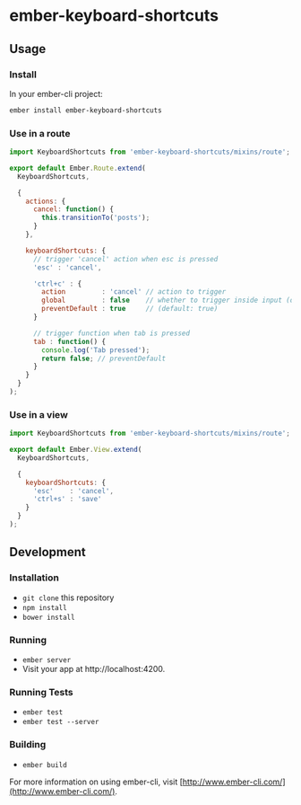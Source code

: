 # ember-keyboard-shortcuts

## Usage

### Install

In your ember-cli project:
```bash
ember install ember-keyboard-shortcuts
```

### Use in a route

```javascript
import KeyboardShortcuts from 'ember-keyboard-shortcuts/mixins/route';

export default Ember.Route.extend(
  KeyboardShortcuts,

  {
    actions: {
      cancel: function() {
        this.transitionTo('posts');
      }
    },

    keyboardShortcuts: {
      // trigger 'cancel' action when esc is pressed
      'esc' : 'cancel',

      'ctrl+c' : {
        action         : 'cancel' // action to trigger
        global         : false    // whether to trigger inside input (default: true)  
        preventDefault : true     // (default: true)
      }

      // trigger function when tab is pressed
      tab : function() {
        console.log('Tab pressed');
        return false; // preventDefault
      }
    }
  }
);
```

### Use in a view
```javascript
import KeyboardShortcuts from 'ember-keyboard-shortcuts/mixins/route';

export default Ember.View.extend(
  KeyboardShortcuts,

  {
    keyboardShortcuts: {
      'esc'    : 'cancel',
      'ctrl+s' : 'save'
    }
  }
);
```

## Development

### Installation

* `git clone` this repository
* `npm install`
* `bower install`

### Running

* `ember server`
* Visit your app at http://localhost:4200.

### Running Tests

* `ember test`
* `ember test --server`

### Building

* `ember build`

For more information on using ember-cli, visit [http://www.ember-cli.com/](http://www.ember-cli.com/).
